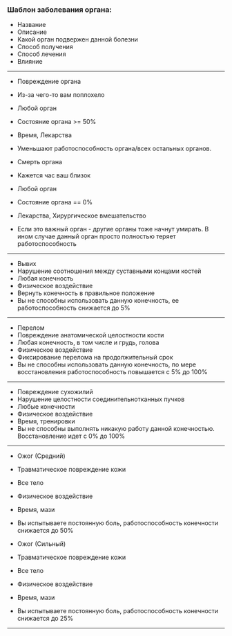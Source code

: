 ### Шаблон заболевания органа:
- Название
- Описание
- Какой орган подвержен данной болезни
- Способ получения
- Способ лечения
- Влияние

---

- Повреждение органа
- Из-за чего-то вам поплохело
- Любой орган
- Состояние органа >= 50% 
- Время, Лекарства
- Уменьшают работоспособность органа/всех остальных органов.

- Смерть органа
- Кажется час ваш близок
- Любой орган
- Состояние органа == 0%
- Лекарства, Хирургическое вмешательство
- Если это важный орган - другие органы тоже начнут умирать. В ином случае данный орган просто полностью теряет работоспособность

---

- Вывих
- Нарушение соотношения между суставными концами костей
- Любая конечность
- Физическое воздействие
- Вернуть конечность в правильное положение
- Вы не способны использовать данную конечность, ее работоспособность снижается до 5% 

---

- Перелом
- Повреждение анатомической целостности кости
- Любая конечность, в том числе и грудь, голова
- Физическое воздействие
- Фиксирование перелома на продолжительный срок
- Вы не способны использовать данную конечность, по мере восстановления работоспособность повышается с 5% до 100%

---

- Повреждение сухожилий
- Нарушение целостности соединительнотканных пучков
- Любые конечности
- Физическое воздействие
- Время, тренировки
- Вы не способны выполнять никакую работу данной конечностью. Восстановление идет с 0% до 100%


---

- Ожог (Средний)
- Травматическое повреждение кожи
- Все тело
- Физическое воздействие
- Время, мази
- Вы испытываете постоянную боль, работоспособность конечности снижается до 50%

- Ожог (Сильный)
- Травматическое повреждение кожи
- Все тело
- Физическое воздействие
- Время, мази
- Вы испытываете постоянную боль, работоспособность конечности снижается до 25%

---
